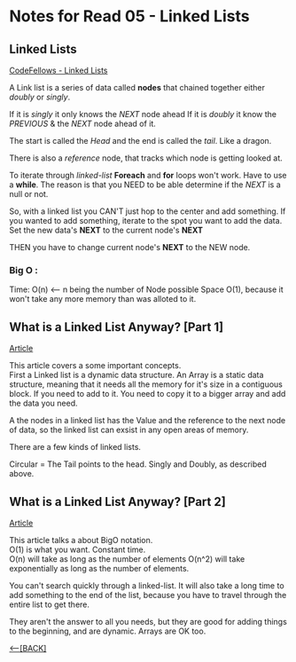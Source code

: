 # Notes for Read 05 - Linked Lists

## Linked Lists

[CodeFellows - Linked Lists](https://codefellows.github.io/common_curriculum/data_structures_and_algorithms/Code_401/class-05/resources/singly_linked_list.html)

A Link list is a series of data called **nodes** that chained together either *doubly* or *singly*.

If it is *singly* it only knows the *NEXT* node ahead
If it is *doubly* it know the *PREVIOUS* & the *NEXT* node ahead of it.

The start is called the *Head* and the end is called the *tail*.   Like a dragon.

There is also a *reference* node, that tracks which node is getting looked at.

To iterate through *linked-list* **Foreach** and **for** loops won't work.
Have to use a **while**.  The reason is that you NEED to be able determine if the *NEXT* is a null or not.

So, with a linked list you CAN'T just hop to the center and add something.
If you wanted to add something, iterate to the spot you want to add the data.  Set the new data's **NEXT** to the current node's **NEXT**

THEN you have to change current node's **NEXT** to the NEW node.

### Big O : 
Time: O(n)  <-- n being the number of Node possible
Space O(1), because it won't take any more memory than was alloted to it.

## What is a Linked List Anyway? [Part 1]

[Article](https://medium.com/basecs/whats-a-linked-list-anyway-part-1-d8b7e6508b9d)

This article covers a some important concepts.  
First a Linked list is a dynamic data structure.  An Array is a static data structure, meaning that it needs all the memory for it's 
size in a contiguous block.  If you need to add to it.  You need to copy it to a bigger array and add the data you need.

A the nodes in a linked list has the Value and the reference to the next node of data, so the linked list can exsist in any open 
areas of memory.

There are a few kinds of linked lists.

Circular = The Tail points to the head.
Singly and Doubly, as described above.

## What is a Linked List Anyway? [Part 2]
[Article](https://medium.com/basecs/whats-a-linked-list-anyway-part-2-131d96f71996)

This article talks a about BigO notation.  
O(1) is what you want. Constant time.  
O(n) will take as long as the number of elements
O(n^2) will take exponentially as long as the number of elements.

You can't search quickly through a linked-list.
It will also take a long time to add something to the end of the list, because you have to travel through the entire list to get there.

They aren't the answer to all you needs, but they are good for adding things to the beginning, and are dynamic.
Arrays are OK too.



[&lt;--&#91;BACK&#93;](/README.md)